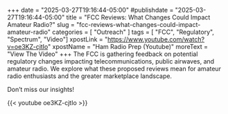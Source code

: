 +++
date = "2025-03-27T19:16:44-05:00"
#publishdate = "2025-03-27T19:16:44-05:00"
title = "FCC Reviews: What Changes Could Impact Amateur Radio?"
slug = "fcc-reviews-what-changes-could-impact-amateur-radio"
categories = [ "Outreach" ]
tags = [ "FCC", "Regulatory", "Spectrum", "Video"]
xpostLink = "https://www.youtube.com/watch?v=oe3KZ-cjtIo"
xpostName = "Ham Radio Prep (Youtube)"
moreText = "View The Video"
+++
The FCC is gathering feedback on potential regulatory changes impacting
telecommunications, public airwaves, and amateur radio. We explore
what these proposed reviews mean for amateur radio enthusiasts and the
greater marketplace landscape.

Don’t miss our insights! 
<!--more-->

{{< youtube oe3KZ-cjtIo >}}
